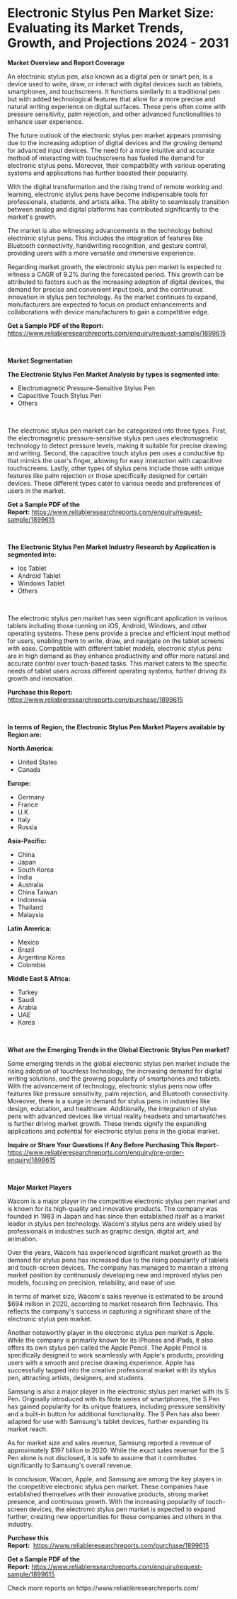 <p><h1>Electronic Stylus Pen Market Size: Evaluating its Market Trends, Growth, and Projections 2024 - 2031</h1></p><p><strong>Market Overview and Report Coverage</strong></p>
<p><p>An electronic stylus pen, also known as a digital pen or smart pen, is a device used to write, draw, or interact with digital devices such as tablets, smartphones, and touchscreens. It functions similarly to a traditional pen but with added technological features that allow for a more precise and natural writing experience on digital surfaces. These pens often come with pressure sensitivity, palm rejection, and other advanced functionalities to enhance user experience.</p><p>The future outlook of the electronic stylus pen market appears promising due to the increasing adoption of digital devices and the growing demand for advanced input devices. The need for a more intuitive and accurate method of interacting with touchscreens has fueled the demand for electronic stylus pens. Moreover, their compatibility with various operating systems and applications has further boosted their popularity.</p><p>With the digital transformation and the rising trend of remote working and learning, electronic stylus pens have become indispensable tools for professionals, students, and artists alike. The ability to seamlessly transition between analog and digital platforms has contributed significantly to the market's growth.</p><p>The market is also witnessing advancements in the technology behind electronic stylus pens. This includes the integration of features like Bluetooth connectivity, handwriting recognition, and gesture control, providing users with a more versatile and immersive experience.</p><p>Regarding market growth, the electronic stylus pen market is expected to witness a CAGR of 9.2% during the forecasted period. This growth can be attributed to factors such as the increasing adoption of digital devices, the demand for precise and convenient input tools, and the continuous innovation in stylus pen technology. As the market continues to expand, manufacturers are expected to focus on product enhancements and collaborations with device manufacturers to gain a competitive edge.</p></p>
<p><strong>Get a Sample PDF of the Report:</strong> <a href="https://www.reliableresearchreports.com/enquiry/request-sample/1899615">https://www.reliableresearchreports.com/enquiry/request-sample/1899615</a></p>
<p>&nbsp;</p>
<p><strong>Market Segmentation</strong></p>
<p><strong>The Electronic Stylus Pen Market Analysis by types is segmented into:</strong></p>
<p><ul><li>Electromagnetic Pressure-Sensitive Stylus Pen</li><li>Capacitive Touch Stylus Pen</li><li>Others</li></ul></p>
<p>&nbsp;</p>
<p><p>The electronic stylus pen market can be categorized into three types. First, the electromagnetic pressure-sensitive stylus pen uses electromagnetic technology to detect pressure levels, making it suitable for precise drawing and writing. Second, the capacitive touch stylus pen uses a conductive tip that mimics the user's finger, allowing for easy interaction with capacitive touchscreens. Lastly, other types of stylus pens include those with unique features like palm rejection or those specifically designed for certain devices. These different types cater to various needs and preferences of users in the market.</p></p>
<p><strong>Get a Sample PDF of the Report:</strong>&nbsp;<a href="https://www.reliableresearchreports.com/enquiry/request-sample/1899615">https://www.reliableresearchreports.com/enquiry/request-sample/1899615</a></p>
<p>&nbsp;</p>
<p><strong>The Electronic Stylus Pen Market Industry Research by Application is segmented into:</strong></p>
<p><ul><li>Ios Tablet</li><li>Android Tablet</li><li>Windows Tablet</li><li>Others</li></ul></p>
<p>&nbsp;</p>
<p><p>The electronic stylus pen market has seen significant application in various tablets including those running on iOS, Android, Windows, and other operating systems. These pens provide a precise and efficient input method for users, enabling them to write, draw, and navigate on the tablet screens with ease. Compatible with different tablet models, electronic stylus pens are in high demand as they enhance productivity and offer more natural and accurate control over touch-based tasks. This market caters to the specific needs of tablet users across different operating systems, further driving its growth and innovation.</p></p>
<p><strong>Purchase this Report:</strong>&nbsp; <a href="https://www.reliableresearchreports.com/purchase/1899615">https://www.reliableresearchreports.com/purchase/1899615</a></p>
<p>&nbsp;</p>
<p><strong>In terms of Region, the Electronic Stylus Pen Market Players available by Region are:</strong></p>
<p>
    <p> <strong> North America: </strong>
        <ul>
            <li>United States</li>
            <li>Canada</li>
        </ul>
        </p> 
    <p> <strong> Europe: </strong>
        <ul>
            <li>Germany</li>
            <li>France</li>
            <li>U.K.</li>
            <li>Italy</li>
            <li>Russia</li>
        </ul>
        </p> 
    <p> <strong> Asia-Pacific: </strong>
        <ul>
            <li>China</li>
            <li>Japan</li>
            <li>South Korea</li>
            <li>India</li>
            <li>Australia</li>
            <li>China Taiwan</li>
            <li>Indonesia</li>
            <li>Thailand</li>
            <li>Malaysia</li>
        </ul>
        </p> 
    <p> <strong> Latin America: </strong>
        <ul>
            <li>Mexico</li>
            <li>Brazil</li>
            <li>Argentina Korea</li>
            <li>Colombia</li>
        </ul>
        </p> 
    <p> <strong> Middle East & Africa: </strong>
        <ul>
            <li>Turkey</li>
            <li>Saudi</li>
            <li>Arabia</li>
            <li>UAE</li>
            <li>Korea</li>
        </ul>
    </p>
    </p>
<p>&nbsp;</p>
<p><strong>What are the Emerging Trends in the Global Electronic Stylus Pen market?</strong></p>
<p><p>Some emerging trends in the global electronic stylus pen market include the rising adoption of touchless technology, the increasing demand for digital writing solutions, and the growing popularity of smartphones and tablets. With the advancement of technology, electronic stylus pens now offer features like pressure sensitivity, palm rejection, and Bluetooth connectivity. Moreover, there is a surge in demand for stylus pens in industries like design, education, and healthcare. Additionally, the integration of stylus pens with advanced devices like virtual reality headsets and smartwatches is further driving market growth. These trends signify the expanding applications and potential for electronic stylus pens in the global market.</p></p>
<p><strong>Inquire or Share Your Questions If Any Before Purchasing This Report</strong>- <a href="https://www.reliableresearchreports.com/enquiry/pre-order-enquiry/1899615">https://www.reliableresearchreports.com/enquiry/pre-order-enquiry/1899615</a></p>
<p>&nbsp;</p>
<p><strong>Major Market Players</strong></p>
<p><p>Wacom is a major player in the competitive electronic stylus pen market and is known for its high-quality and innovative products. The company was founded in 1983 in Japan and has since then established itself as a market leader in stylus pen technology. Wacom's stylus pens are widely used by professionals in industries such as graphic design, digital art, and animation.</p><p>Over the years, Wacom has experienced significant market growth as the demand for stylus pens has increased due to the rising popularity of tablets and touch-screen devices. The company has managed to maintain a strong market position by continuously developing new and improved stylus pen models, focusing on precision, reliability, and ease of use.</p><p>In terms of market size, Wacom's sales revenue is estimated to be around $694 million in 2020, according to market research firm Technavio. This reflects the company's success in capturing a significant share of the electronic stylus pen market.</p><p>Another noteworthy player in the electronic stylus pen market is Apple. While the company is primarily known for its iPhones and iPads, it also offers its own stylus pen called the Apple Pencil. The Apple Pencil is specifically designed to work seamlessly with Apple's products, providing users with a smooth and precise drawing experience. Apple has successfully tapped into the creative professional market with its stylus pen, attracting artists, designers, and students.</p><p>Samsung is also a major player in the electronic stylus pen market with its S Pen. Originally introduced with its Note series of smartphones, the S Pen has gained popularity for its unique features, including pressure sensitivity and a built-in button for additional functionality. The S Pen has also been adapted for use with Samsung's tablet devices, further expanding its market reach.</p><p>As for market size and sales revenue, Samsung reported a revenue of approximately $197 billion in 2020. While the exact sales revenue for the S Pen alone is not disclosed, it is safe to assume that it contributes significantly to Samsung's overall revenue.</p><p>In conclusion, Wacom, Apple, and Samsung are among the key players in the competitive electronic stylus pen market. These companies have established themselves with their innovative products, strong market presence, and continuous growth. With the increasing popularity of touch-screen devices, the electronic stylus pen market is expected to expand further, creating new opportunities for these companies and others in the industry.</p></p>
<p><strong>Purchase this Report:</strong>&nbsp;&nbsp;<a href="https://www.reliableresearchreports.com/purchase/1899615">https://www.reliableresearchreports.com/purchase/1899615</a></p>
<p></p>
<p><strong>Get a Sample PDF of the Report:</strong>&nbsp;<a href="https://www.reliableresearchreports.com/enquiry/request-sample/1899615">https://www.reliableresearchreports.com/enquiry/request-sample/1899615</a></p>
<p>Check more reports on https://www.reliableresearchreports.com/</p>